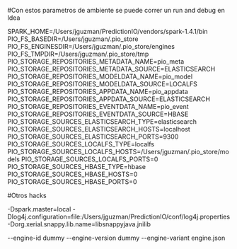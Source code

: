 



#Con estos parametros de ambiente se puede correr un run and debug en Idea


SPARK_HOME=/Users/jguzman/PredictionIO/vendors/spark-1.4.1/bin
PIO_FS_BASEDIR=/Users/jguzman/.pio_store
PIO_FS_ENGINESDIR=/Users/jguzman/.pio_store/engines
PIO_FS_TMPDIR=/Users/jguzman/.pio_store/tmp
PIO_STORAGE_REPOSITORIES_METADATA_NAME=pio_meta
PIO_STORAGE_REPOSITORIES_METADATA_SOURCE=ELASTICSEARCH
PIO_STORAGE_REPOSITORIES_MODELDATA_NAME=pio_model
PIO_STORAGE_REPOSITORIES_MODELDATA_SOURCE=LOCALFS
PIO_STORAGE_REPOSITORIES_APPDATA_NAME=pio_appdata
PIO_STORAGE_REPOSITORIES_APPDATA_SOURCE=ELASTICSEARCH
PIO_STORAGE_REPOSITORIES_EVENTDATA_NAME=pio_event
PIO_STORAGE_REPOSITORIES_EVENTDATA_SOURCE=HBASE
PIO_STORAGE_SOURCES_ELASTICSEARCH_TYPE=elasticsearch
PIO_STORAGE_SOURCES_ELASTICSEARCH_HOSTS=localhost
PIO_STORAGE_SOURCES_ELASTICSEARCH_PORTS=9300
PIO_STORAGE_SOURCES_LOCALFS_TYPE=localfs
PIO_STORAGE_SOURCES_LOCALFS_HOSTS=/Users/jguzman/.pio_store/models
PIO_STORAGE_SOURCES_LOCALFS_PORTS=0
PIO_STORAGE_SOURCES_HBASE_TYPE=hbase
PIO_STORAGE_SOURCES_HBASE_HOSTS=0
PIO_STORAGE_SOURCES_HBASE_PORTS=0



#Otros hacks 



-Dspark.master=local -Dlog4j.configuration=file:/Users/jguzman/PredictionIO/conf/log4j.properties -Dorg.xerial.snappy.lib.name=libsnappyjava.jnilib

--engine-id dummy --engine-version dummy --engine-variant engine.json
